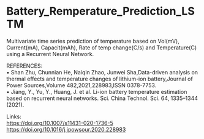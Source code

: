 # Battery_Remperature_Prediction_LSTM  
Multivariate time series prediction of temperature based on Vol(mV), Current(mA),	Capacit(mAh), Rate of temp change(C/s) and Temperature(C) using a Recurrent Neural Network.


REFERENCES:  
•	Shan Zhu, Chunnian He, Naiqin Zhao, Junwei Sha,Data-driven analysis on thermal effects and temperature changes of lithium-ion battery,Journal of Power Sources,Volume 482,2021,228983,ISSN 0378-7753.  
•	Jiang, Y., Yu, Y., Huang, J. et al. Li-ion battery temperature estimation based on recurrent neural networks. Sci. China Technol. Sci. 64, 1335–1344 (2021).  


Links:  
https://doi.org/10.1007/s11431-020-1736-5  
https://doi.org/10.1016/j.jpowsour.2020.228983  
